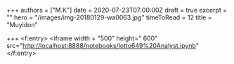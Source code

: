 +++
authors = ["M.K"]
date = 2020-07-23T07:00:00Z
draft = true
excerpt = ""
hero = "/images/img-20180129-wa0063.jpg"
timeToRead = 12
title = "Muyidon"

+++
<f:entry> <iframe width = "500" height=" 600" src="[http://localhost:8888/notebooks/lotto649%20Analyst.ipynb](http://localhost:8888/notebooks/lotto649%20Analyst.ipynb)" </iframe>
</f:entry>